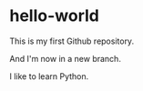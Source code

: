 # hello-world
This is my first Github repository.

And I'm now in a new branch.

I like to learn Python.
